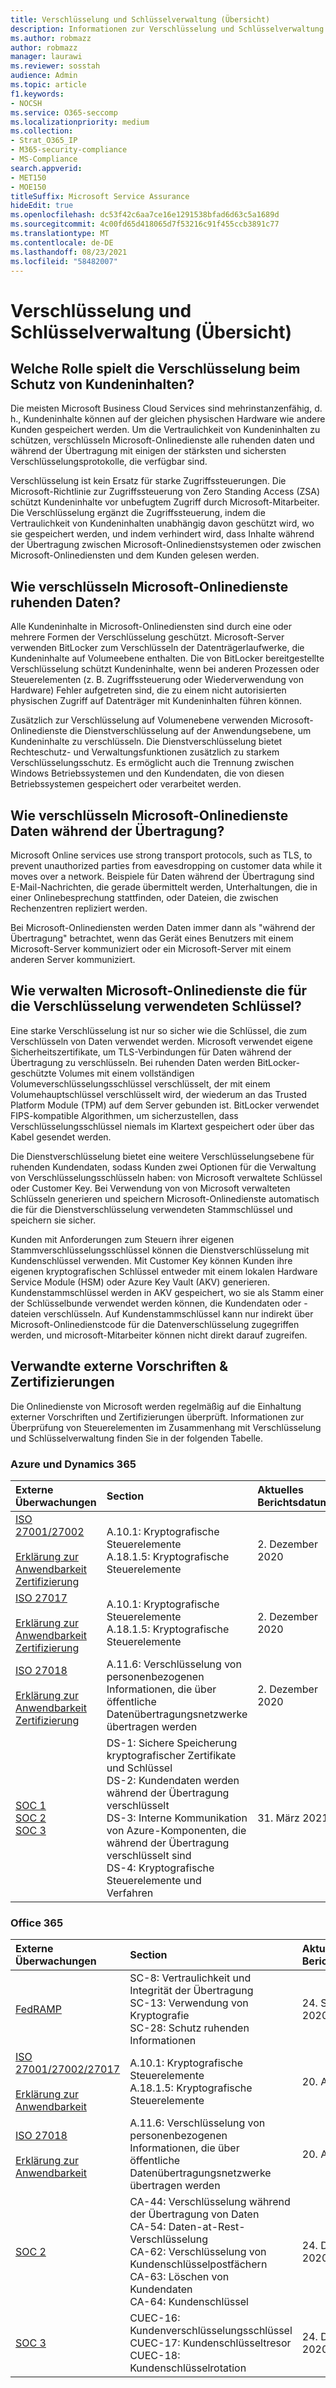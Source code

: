 ```yaml
---
title: Verschlüsselung und Schlüsselverwaltung (Übersicht)
description: Informationen zur Verschlüsselung und Schlüsselverwaltung in Microsoft 365
ms.author: robmazz
author: robmazz
manager: laurawi
ms.reviewer: sosstah
audience: Admin
ms.topic: article
f1.keywords:
- NOCSH
ms.service: O365-seccomp
ms.localizationpriority: medium
ms.collection:
- Strat_O365_IP
- M365-security-compliance
- MS-Compliance
search.appverid:
- MET150
- MOE150
titleSuffix: Microsoft Service Assurance
hideEdit: true
ms.openlocfilehash: dc53f42c6aa7ce16e1291538bfad6d63c5a1689d
ms.sourcegitcommit: 4c00fd65d418065d7f53216c91f455ccb3891c77
ms.translationtype: MT
ms.contentlocale: de-DE
ms.lasthandoff: 08/23/2021
ms.locfileid: "58482007"
---
```

# <a name="encryption-and-key-management-overview"></a>Verschlüsselung und Schlüsselverwaltung (Übersicht)

## <a name="what-role-does-encryption-play-in-protecting-customer-content"></a>Welche Rolle spielt die Verschlüsselung beim Schutz von Kundeninhalten?

Die meisten Microsoft Business Cloud Services sind mehrinstanzenfähig, d. h., Kundeninhalte können auf der gleichen physischen Hardware wie andere Kunden gespeichert werden. Um die Vertraulichkeit von Kundeninhalten zu schützen, verschlüsseln Microsoft-Onlinedienste alle ruhenden daten und während der Übertragung mit einigen der stärksten und sichersten Verschlüsselungsprotokolle, die verfügbar sind.

Verschlüsselung ist kein Ersatz für starke Zugriffssteuerungen. Die Microsoft-Richtlinie zur Zugriffssteuerung von Zero Standing Access (ZSA) schützt Kundeninhalte vor unbefugtem Zugriff durch Microsoft-Mitarbeiter. Die Verschlüsselung ergänzt die Zugriffssteuerung, indem die Vertraulichkeit von Kundeninhalten unabhängig davon geschützt wird, wo sie gespeichert werden, und indem verhindert wird, dass Inhalte während der Übertragung zwischen Microsoft-Onlinedienstsystemen oder zwischen Microsoft-Onlinediensten und dem Kunden gelesen werden.

## <a name="how-do-microsoft-online-services-encrypt-data-at-rest"></a>Wie verschlüsseln Microsoft-Onlinedienste ruhenden Daten?

Alle Kundeninhalte in Microsoft-Onlinediensten sind durch eine oder mehrere Formen der Verschlüsselung geschützt. Microsoft-Server verwenden BitLocker zum Verschlüsseln der Datenträgerlaufwerke, die Kundeninhalte auf Volumeebene enthalten. Die von BitLocker bereitgestellte Verschlüsselung schützt Kundeninhalte, wenn bei anderen Prozessen oder Steuerelementen (z. B. Zugriffssteuerung oder Wiederverwendung von Hardware) Fehler aufgetreten sind, die zu einem nicht autorisierten physischen Zugriff auf Datenträger mit Kundeninhalten führen können.

Zusätzlich zur Verschlüsselung auf Volumenebene verwenden Microsoft-Onlinedienste die Dienstverschlüsselung auf der Anwendungsebene, um Kundeninhalte zu verschlüsseln. Die Dienstverschlüsselung bietet Rechteschutz- und Verwaltungsfunktionen zusätzlich zu starkem Verschlüsselungsschutz. Es ermöglicht auch die Trennung zwischen Windows Betriebssystemen und den Kundendaten, die von diesen Betriebssystemen gespeichert oder verarbeitet werden.

## <a name="how-do-microsoft-online-services-encrypt-data-in-transit"></a>Wie verschlüsseln Microsoft-Onlinedienste Daten während der Übertragung?

Microsoft Online services use strong transport protocols, such as TLS, to prevent unauthorized parties from eavesdropping on customer data while it moves over a network. Beispiele für Daten während der Übertragung sind E-Mail-Nachrichten, die gerade übermittelt werden, Unterhaltungen, die in einer Onlinebesprechung stattfinden, oder Dateien, die zwischen Rechenzentren repliziert werden.

Bei Microsoft-Onlinediensten werden Daten immer dann als "während der Übertragung" betrachtet, wenn das Gerät eines Benutzers mit einem Microsoft-Server kommuniziert oder ein Microsoft-Server mit einem anderen Server kommuniziert.

## <a name="how-do-microsoft-online-services-manage-the-keys-used-for-encryption"></a>Wie verwalten Microsoft-Onlinedienste die für die Verschlüsselung verwendeten Schlüssel?

Eine starke Verschlüsselung ist nur so sicher wie die Schlüssel, die zum Verschlüsseln von Daten verwendet werden. Microsoft verwendet eigene Sicherheitszertifikate, um TLS-Verbindungen für Daten während der Übertragung zu verschlüsseln. Bei ruhenden Daten werden BitLocker-geschützte Volumes mit einem vollständigen Volumeverschlüsselungsschlüssel verschlüsselt, der mit einem Volumehauptschlüssel verschlüsselt wird, der wiederum an das Trusted Platform Module (TPM) auf dem Server gebunden ist. BitLocker verwendet FIPS-kompatible Algorithmen, um sicherzustellen, dass Verschlüsselungsschlüssel niemals im Klartext gespeichert oder über das Kabel gesendet werden.

Die Dienstverschlüsselung bietet eine weitere Verschlüsselungsebene für ruhenden Kundendaten, sodass Kunden zwei Optionen für die Verwaltung von Verschlüsselungsschlüsseln haben: von Microsoft verwaltete Schlüssel oder Customer Key. Bei Verwendung von von Microsoft verwalteten Schlüsseln generieren und speichern Microsoft-Onlinedienste automatisch die für die Dienstverschlüsselung verwendeten Stammschlüssel und speichern sie sicher.

Kunden mit Anforderungen zum Steuern ihrer eigenen Stammverschlüsselungsschlüssel können die Dienstverschlüsselung mit Kundenschlüssel verwenden. Mit Customer Key können Kunden ihre eigenen kryptografischen Schlüssel entweder mit einem lokalen Hardware Service Module (HSM) oder Azure Key Vault (AKV) generieren. Kundenstammschlüssel werden in AKV gespeichert, wo sie als Stamm einer der Schlüsselbunde verwendet werden können, die Kundendaten oder -dateien verschlüsseln. Auf Kundenstammschlüssel kann nur indirekt über Microsoft-Onlinedienstcode für die Datenverschlüsselung zugegriffen werden, und microsoft-Mitarbeiter können nicht direkt darauf zugreifen.

## <a name="related-external-regulations--certifications"></a>Verwandte externe Vorschriften & Zertifizierungen

Die Onlinedienste von Microsoft werden regelmäßig auf die Einhaltung externer Vorschriften und Zertifizierungen überprüft. Informationen zur Überprüfung von Steuerelementen im Zusammenhang mit Verschlüsselung und Schlüsselverwaltung finden Sie in der folgenden Tabelle.

### <a name="azure-and-dynamics-365"></a>Azure und Dynamics 365

| **Externe Überwachungen** | **Section** | **Aktuelles Berichtsdatum** |
|:--------------------|:------------|:-----------------------|
| [ISO 27001/27002](https://servicetrust.microsoft.com/ViewPage/MSComplianceGuideV3?command=Download&downloadType=Document&downloadId=e9116047-f327-430c-a83f-166b7e561ad6&tab=7027ead0-3d6b-11e9-b9e1-290b1eb4cdeb&docTab=7027ead0-3d6b-11e9-b9e1-290b1eb4cdeb_ISO_Reports) <br><br> [Erklärung zur Anwendbarkeit](https://servicetrust.microsoft.com/ViewPage/MSComplianceGuideV3?command=Download&downloadType=Document&downloadId=00af6c3e-7f3e-4e0d-8b0e-79f45ef2cef1&tab=7027ead0-3d6b-11e9-b9e1-290b1eb4cdeb&docTab=7027ead0-3d6b-11e9-b9e1-290b1eb4cdeb_ISO_Reports) <br> [Zertifizierung](https://servicetrust.microsoft.com/ViewPage/MSComplianceGuideV3?command=Download&downloadType=Document&downloadId=d7af5304-3a31-40e6-9abb-e26352305d41&tab=7027ead0-3d6b-11e9-b9e1-290b1eb4cdeb&docTab=7027ead0-3d6b-11e9-b9e1-290b1eb4cdeb_ISO_Reports) | A.10.1: Kryptografische Steuerelemente <br> A.18.1.5: Kryptografische Steuerelemente | 2. Dezember 2020 |
| [ISO 27017](https://servicetrust.microsoft.com/ViewPage/MSComplianceGuideV3?command=Download&downloadType=Document&downloadId=e9116047-f327-430c-a83f-166b7e561ad6&tab=7027ead0-3d6b-11e9-b9e1-290b1eb4cdeb&docTab=7027ead0-3d6b-11e9-b9e1-290b1eb4cdeb_ISO_Reports) <br><br> [Erklärung zur Anwendbarkeit](https://servicetrust.microsoft.com/ViewPage/MSComplianceGuideV3?command=Download&downloadType=Document&downloadId=a3bca0ac-867d-4204-b66b-13665f5f1e8d&tab=7027ead0-3d6b-11e9-b9e1-290b1eb4cdeb&docTab=7027ead0-3d6b-11e9-b9e1-290b1eb4cdeb_ISO_Reports) <br> [Zertifizierung](https://servicetrust.microsoft.com/ViewPage/MSComplianceGuideV3?command=Download&downloadType=Document&downloadId=25718a8a-f34d-41e1-a95a-c49246508787&tab=7027ead0-3d6b-11e9-b9e1-290b1eb4cdeb&docTab=7027ead0-3d6b-11e9-b9e1-290b1eb4cdeb_ISO_Reports) | A.10.1: Kryptografische Steuerelemente <br> A.18.1.5: Kryptografische Steuerelemente | 2. Dezember 2020 |
| [ISO 27018](https://servicetrust.microsoft.com/ViewPage/MSComplianceGuideV3?command=Download&downloadType=Document&downloadId=e9116047-f327-430c-a83f-166b7e561ad6&tab=7027ead0-3d6b-11e9-b9e1-290b1eb4cdeb&docTab=7027ead0-3d6b-11e9-b9e1-290b1eb4cdeb_ISO_Reports) <br><br> [Erklärung zur Anwendbarkeit](https://servicetrust.microsoft.com/ViewPage/MSComplianceGuideV3?command=Download&downloadType=Document&downloadId=00af6c3e-7f3e-4e0d-8b0e-79f45ef2cef1&tab=7027ead0-3d6b-11e9-b9e1-290b1eb4cdeb&docTab=7027ead0-3d6b-11e9-b9e1-290b1eb4cdeb_ISO_Reports) <br> [Zertifizierung](https://servicetrust.microsoft.com/ViewPage/MSComplianceGuideV3?command=Download&downloadType=Document&downloadId=56904fc3-0942-4ff5-9eef-7cabc751a25c&tab=7027ead0-3d6b-11e9-b9e1-290b1eb4cdeb&docTab=7027ead0-3d6b-11e9-b9e1-290b1eb4cdeb_ISO_Reports) | A.11.6: Verschlüsselung von personenbezogenen Informationen, die über öffentliche Datenübertragungsnetzwerke übertragen werden | 2. Dezember 2020 |
| [SOC 1](https://servicetrust.microsoft.com/ViewPage/MSComplianceGuideV3?command=Download&downloadType=Document&downloadId=b8721ebd-af20-42fe-b22f-8332b0a19517&tab=7027ead0-3d6b-11e9-b9e1-290b1eb4cdeb&docTab=7027ead0-3d6b-11e9-b9e1-290b1eb4cdeb_SOC_%2F_SSAE_16_Reports) <br> [SOC 2](https://servicetrust.microsoft.com/ViewPage/MSComplianceGuideV3?command=Download&downloadType=Document&downloadId=234a0f57-83c1-4afc-a586-a0e7a59592f7&tab=7027ead0-3d6b-11e9-b9e1-290b1eb4cdeb&docTab=7027ead0-3d6b-11e9-b9e1-290b1eb4cdeb_SOC_%2F_SSAE_16_Reports) <br> [SOC 3](https://servicetrust.microsoft.com/ViewPage/MSComplianceGuideV3?command=Download&downloadType=Document&downloadId=75c8cbf6-e456-473c-a05e-34fea888ec2a&tab=7027ead0-3d6b-11e9-b9e1-290b1eb4cdeb&docTab=7027ead0-3d6b-11e9-b9e1-290b1eb4cdeb_SOC_%2F_SSAE_16_Reports) | DS-1: Sichere Speicherung kryptografischer Zertifikate und Schlüssel <br> DS-2: Kundendaten werden während der Übertragung verschlüsselt <br> DS-3: Interne Kommunikation von Azure-Komponenten, die während der Übertragung verschlüsselt sind <br> DS-4: Kryptografische Steuerelemente und Verfahren | 31. März 2021 |

### <a name="office-365"></a>Office 365

| **Externe Überwachungen** | **Section** | **Aktuelles Berichtsdatum** |
|:--------------------|:------------|:-----------------------|
| [FedRAMP](https://compliance.microsoft.com/compliancemanager) | SC-8: Vertraulichkeit und Integrität der Übertragung <br> SC-13: Verwendung von Kryptografie <br> SC-28: Schutz ruhenden Informationen <br>  | 24. September 2020 |
| [ISO 27001/27002/27017](https://servicetrust.microsoft.com/ViewPage/MSComplianceGuideV3?command=Download&downloadType=Document&downloadId=8d625374-4f2d-49f8-9d37-a4281ba98222&tab=7027ead0-3d6b-11e9-b9e1-290b1eb4cdeb&docTab=7027ead0-3d6b-11e9-b9e1-290b1eb4cdeb_ISO_Reports) <br><br> [Erklärung zur Anwendbarkeit](https://servicetrust.microsoft.com/ViewPage/MSComplianceGuideV3?command=Download&downloadType=Document&downloadId=c0df4ce8-c77e-4183-84eb-c8688470d8b1&tab=7027ead0-3d6b-11e9-b9e1-290b1eb4cdeb&docTab=7027ead0-3d6b-11e9-b9e1-290b1eb4cdeb_ISO_Reports) | A.10.1: Kryptografische Steuerelemente <br> A.18.1.5: Kryptografische Steuerelemente | 20. April 2021 |
| [ISO 27018](https://servicetrust.microsoft.com/ViewPage/MSComplianceGuideV3?command=Download&downloadType=Document&downloadId=8d625374-4f2d-49f8-9d37-a4281ba98222&tab=7027ead0-3d6b-11e9-b9e1-290b1eb4cdeb&docTab=7027ead0-3d6b-11e9-b9e1-290b1eb4cdeb_ISO_Reports) <br><br> [Erklärung zur Anwendbarkeit](https://servicetrust.microsoft.com/ViewPage/MSComplianceGuideV3?command=Download&downloadType=Document&downloadId=c0df4ce8-c77e-4183-84eb-c8688470d8b1&tab=7027ead0-3d6b-11e9-b9e1-290b1eb4cdeb&docTab=7027ead0-3d6b-11e9-b9e1-290b1eb4cdeb_ISO_Reports) | A.11.6: Verschlüsselung von personenbezogenen Informationen, die über öffentliche Datenübertragungsnetzwerke übertragen werden | 20. April 2021 |
| [SOC 2](https://servicetrust.microsoft.com/ViewPage/MSComplianceGuideV3?command=Download&downloadType=Document&downloadId=a73c1738-7892-42b7-acd3-87b6371c53f6&tab=7027ead0-3d6b-11e9-b9e1-290b1eb4cdeb&docTab=7027ead0-3d6b-11e9-b9e1-290b1eb4cdeb_SOC_%2F_SSAE_16_Reports) | CA-44: Verschlüsselung während der Übertragung von Daten <br> CA-54: Daten-at-Rest-Verschlüsselung <br> CA-62: Verschlüsselung von Kundenschlüsselpostfächern <br> CA-63: Löschen von Kundendaten <br> CA-64: Kundenschlüssel | 24. Dezember 2020 |
| [SOC 3](https://servicetrust.microsoft.com/ViewPage/MSComplianceGuideV3?command=Download&downloadType=Document&downloadId=274054e5-4968-48d2-bf94-9a8eda5d7a93&tab=7027ead0-3d6b-11e9-b9e1-290b1eb4cdeb&docTab=7027ead0-3d6b-11e9-b9e1-290b1eb4cdeb_SOC_%2F_SSAE_16_Reports) | CUEC-16: Kundenverschlüsselungsschlüssel <br> CUEC-17: Kundenschlüsseltresor <br>  CUEC-18: Kundenschlüsselrotation| 24. Dezember 2020 |
